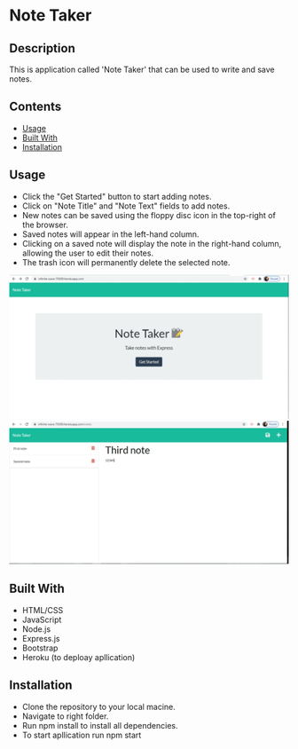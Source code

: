# Note Taker

## Description
This is application called 'Note Taker' that can be used to write and save notes. 


## Contents
* [Usage](#Usage)
* [Built With](#Built-With)
* [Installation](#Installation)

## Usage
* Click the "Get Started" button to start adding notes.
* Click on "Note Title" and "Note Text" fields to add notes.
* New notes can be saved using the floppy disc icon in the top-right of the browser.
* Saved notes will appear in the left-hand column.
* Clicking on a saved note will display the note in the right-hand column, allowing the user to edit their notes.
* The trash icon will permanently delete the selected note.

<img src=".\src\1.JPG"> 
<img src=".\src\2.JPG"> 

## Built With
* HTML/CSS
* JavaScript
* Node.js
* Express.js
* Bootstrap
* Heroku (to deploay apllication)


## Installation
- Clone the repository to your local macine.
- Navigate to right folder.
- Run npm install to install all dependencies.
- To start apllication run npm start
